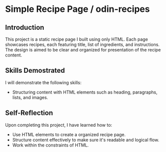 # Simple Recipe Page / odin-recipes

## Introduction
This project is a static recipe page I built using only HTML. Each page showcases recipes, each featuring title, list of ingredients, and instructions. The design is aimed to be clear and organized for presentation of the recipe content.

## Skills Demostrated
I will demonstrate the following skills:
 - Structuring content with HTML elements such as heading, paragraphs, lists, and images. 


## Self-Reflection
Upon completing this project, I have learned how to:
 - Use HTML elements to create a organized recipe page.
 - Structure content effectively to make sure it's readable and logical flow.
 - Work within the constraints of HTML.